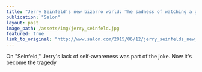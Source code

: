 ```yaml
---
title: "Jerry Seinfeld’s new bizarro world: The sadness of watching a genius age into Bill O’Reilly"
publication: "Salon"
layout: post
image_path: /assets/img/jerry_seinfeld.jpg
featured: true
link_to_original: "http://www.salon.com/2015/06/12/jerry_seinfelds_new_bizarro_world_the_sadness_of_watching_a_genius_age_into_bill_oreilly/"
---
```

On "Seinfeld," Jerry's lack of self-awareness was part of the joke. Now it's become the tragedy